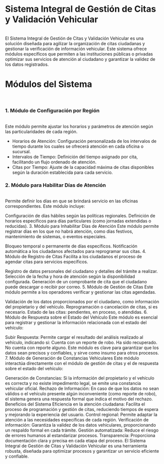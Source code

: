 <h1>Sistema Integral de Gestión de Citas y Validación Vehicular</h1><br>
El Sistema Integral de Gestión de Citas y Validación Vehicular es una solución diseñada para agilizar la organización de citas ciudadanas y gestionar la verificación de información vehicular. Este sistema ofrece módulos específicos que permiten a las instituciones públicas o privadas optimizar sus servicios de atención al ciudadano y garantizar la validez de los datos registrados.
<br>
<h1>Módulos del Sistema</h1><br>
<h3>1. Módulo de Configuración por Región</h3><br>
Este módulo permite ajustar los horarios y parámetros de atención según las particularidades de cada región.

* Horarios de Atención: Configuración personalizada de los intervalos de tiempo durante los cuales se ofrecerá atención en cada oficina o sucursal.
* Intervalos de Tiempo: Definición del tiempo asignado por cita, facilitando un flujo ordenado de atención.
* Citas por Tiempo: Ajuste de la capacidad máxima de citas disponibles según la duración establecida para cada servicio.
<h3>2. Módulo para Habilitar Días de Atención</h3><br>
Permite definir los días en que se brindará servicio en las oficinas correspondientes. Este módulo incluye:

Configuración de días hábiles según las políticas regionales.
Definición de horarios específicos para días particulares (como jornadas extendidas o reducidas).
3. Módulo para Inhabilitar Días de Atención
Este módulo permite registrar días en los que no habrá atención, como días festivos, mantenimiento de sistemas, o eventos especiales.

Bloqueo temporal o permanente de días específicos.
Notificación automática a los ciudadanos afectados para reprogramar sus citas.
4. Módulo de Registro de Citas
Facilita a los ciudadanos el proceso de agendar citas para servicios específicos.

Registro de datos personales del ciudadano y detalles del trámite a realizar.
Selección de la fecha y hora de atención según la disponibilidad configurada.
Generación de un comprobante de cita que el ciudadano puede descargar o recibir por correo.
5. Módulo de Gestión de Citas
Este módulo permite a los operadores verificar y gestionar las citas agendadas.

Validación de los datos proporcionados por el ciudadano, como información del propietario y del vehículo.
Reprogramación o cancelación de citas, si es necesario.
Estado de las citas: pendientes, en proceso, o atendidas.
6. Módulo de Respuesta sobre el Estado del Vehículo
Este módulo es esencial para registrar y gestionar la información relacionada con el estado del vehículo:

Subir Respuesta: Permite cargar el resultado del análisis realizado al vehículo, indicando si:
Cuenta con un reporte de robo.
Ha sido recuperado.
No cuenta con reporte alguno.
Este módulo es clave para garantizar que los datos sean precisos y confiables, y sirve como insumo para otros procesos.
7. Módulo de Generación de Constancias Vehiculares
Este módulo interactúa directamente con el módulo de gestión de citas y el de respuesta sobre el estado del vehículo:

Generación de Constancias: Si la información del propietario y el vehículo es correcta y no existe impedimento legal, se emite una constancia vehicular oficial.
Rechazo de Información: En caso de que los datos no sean válidos o el vehículo presente algún inconveniente (como reporte de robo), el sistema genera una respuesta formal que indica el motivo del rechazo.
Beneficios del Sistema
Eficiencia en la atención ciudadana: Facilita el proceso de programación y gestión de citas, reduciendo tiempos de espera y mejorando la experiencia del usuario.
Control regional: Permite adaptar la atención a las necesidades específicas de cada región.
Verificación de información: Garantiza la validez de los datos vehiculares, proporcionando un respaldo formal en cada trámite.
Gestión automatizada: Reduce el riesgo de errores humanos al estandarizar procesos.
Transparencia: Proporciona documentación clara y precisa en cada etapa del proceso.
El Sistema Integral de Gestión de Citas y Validación Vehicular es una herramienta robusta, diseñada para optimizar procesos y garantizar un servicio eficiente y confiable.

